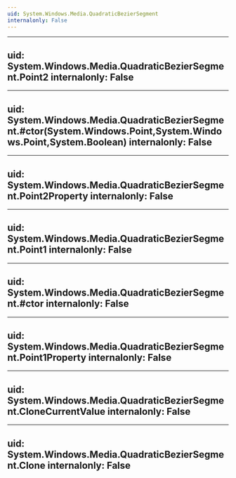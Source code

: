 ```yaml
---
uid: System.Windows.Media.QuadraticBezierSegment
internalonly: False
---
```


---
uid: System.Windows.Media.QuadraticBezierSegment.Point2
internalonly: False
---

---
uid: System.Windows.Media.QuadraticBezierSegment.#ctor(System.Windows.Point,System.Windows.Point,System.Boolean)
internalonly: False
---

---
uid: System.Windows.Media.QuadraticBezierSegment.Point2Property
internalonly: False
---

---
uid: System.Windows.Media.QuadraticBezierSegment.Point1
internalonly: False
---

---
uid: System.Windows.Media.QuadraticBezierSegment.#ctor
internalonly: False
---

---
uid: System.Windows.Media.QuadraticBezierSegment.Point1Property
internalonly: False
---

---
uid: System.Windows.Media.QuadraticBezierSegment.CloneCurrentValue
internalonly: False
---

---
uid: System.Windows.Media.QuadraticBezierSegment.Clone
internalonly: False
---
